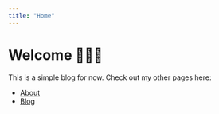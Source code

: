 ```yaml
---
title: "Home"
---
```


# Welcome 🙋🏽‍♀️

This is a simple blog for now. Check out my other pages here:

- [About](about.md)
- [Blog](blog.md)
